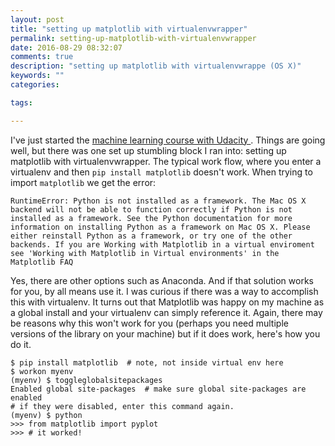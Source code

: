 ```yaml
---
layout: post
title: "setting up matplotlib with virtualenvwrapper"
permalink: setting-up-matplotlib-with-virtualenvwrapper
date: 2016-08-29 08:32:07
comments: true
description: "setting up matplotlib with virtualenvwrappe (OS X)"
keywords: ""
categories:

tags:

---
```


I've just started the [machine learning course with Udacity ](https://www.udacity.com/course/intro-to-machine-learning--ud120). Things are going well, but there was one set up stumbling block I ran into: setting up matplotlib with virtualenvwrapper. The typical work flow, where you enter a virtualenv and then `pip install matplotlib` doesn't work. When trying to import `matplotlib` we get the error:

```
RuntimeError: Python is not installed as a framework. The Mac OS X backend will not be able to function correctly if Python is not installed as a framework. See the Python documentation for more information on installing Python as a framework on Mac OS X. Please either reinstall Python as a framework, or try one of the other backends. If you are Working with Matplotlib in a virtual enviroment see 'Working with Matplotlib in Virtual environments' in the Matplotlib FAQ
```

Yes, there are other options such as Anaconda. And if that solution works for you, by all means use it. I was curious if there was a way to accomplish this with virtualenv. It turns out that Matplotlib was happy on my machine as a global install and your virtualenv can simply reference it. Again, there may be reasons why this won't work for you (perhaps you need multiple versions of the library on your machine) but if it does work, here's how you do it.

```
$ pip install matplotlib  # note, not inside virtual env here
$ workon myenv
(myenv) $ toggleglobalsitepackages
Enabled global site-packages  # make sure global site-packages are enabled
# if they were disabled, enter this command again.
(myenv) $ python
>>> from matplotlib import pyplot
>>> # it worked!
```

